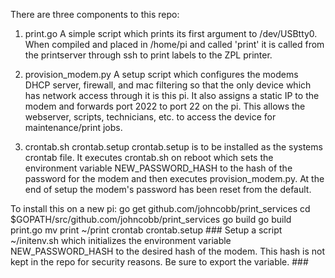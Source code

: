 There are three components to this repo:

 1. print.go
    A simple script which prints its first argument to /dev/USBtty0. When
    compiled and placed in /home/pi and called 'print' it is called from the
    printserver through ssh to print labels to the ZPL printer.

 2. provision_modem.py
    A setup script which configures the modems DHCP server, firewall, and mac
    filtering so that the only device which has network access through it is
    this pi. It also assigns a static IP to the modem and forwards port 2022
    to port 22 on the pi. This allows the webserver, scripts, technicians, etc.
    to access the device for maintenance/print jobs.

 3. crontab.sh crontab.setup
    crontab.setup is to be installed as the systems crontab file. It executes
    crontab.sh on reboot which sets the environment variable NEW_PASSWORD_HASH
    to the hash of the password for the modem and then executes provision_modem.py.
    At the end of setup the modem's password has been reset from the default.

To install this on a new pi:
    go get github.com/johncobb/print_services
    cd $GOPATH/src/github.com/johncobb/print_services
    go build
    go build print.go
    mv print ~/print
    crontab crontab.setup
    ### Setup a script ~/initenv.sh which initializes the environment
        variable NEW_PASSWORD_HASH to the desired hash of the modem. This
        hash is not kept in the repo for security reasons. Be sure to
        export the variable. ###
